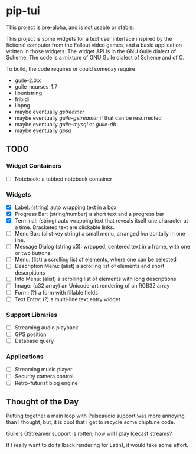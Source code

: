 # pip-tui

This project is pre-alpha, and is not usable or stable.

This project is some widgets for a text user interface inspired by the
fictional computer from the Fallout video games, and a basic
application written in those widgets. The widget API is in the GNU
Guile dialect of Scheme.  The code is a mixture of GNU Guile dialect
of Scheme and of C.

To build, the code requires or could someday require
* guile-2.0.x
* guile-ncurses-1.7
* libunistring
* fribidi
* libpng
* maybe eventually *gstreamer* 
* maybe eventually *guile-gstreamer* if that can be resurrected
* maybe eventually *guile-mysql* or *guile-db*
* maybe eventually *gpsd*

## TODO
### Widget Containers
- [ ] Notebook: a tabbed notebook container

### Widgets
- [x] Label: (string) auto wrapping text in a box
- [x] Progress Bar: (string/number) a short text and a progress bar
- [x] Terminal: (string) auto wrapping text that reveals itself one
      character at a time. Bracketed text are clickable links.
- [ ] Menu Bar: (alist key string) a small menu, arranged horizontally
      in one line.
- [ ] Message Dialog (string x3): wrapped, centered text in a frame,
      with one or two buttons.
- [ ] Menu: (list) a scrolling list of elements, where one can be selected
- [ ] Description Menu: (alist) a scrolling list of elements and short
      descrpitions
- [ ] Info Menu: (alist) a scrolling list of elements with long descriptions
- [ ] Image: (u32 array) an Unicode-art rendering of an RGB32 array
- [ ] Form: (?) a form with fillable fields
- [ ] Text Entry: (?) a multi-line text entry widget

### Support Libraries
- [ ] Streaming audio playback
- [ ] GPS position
- [ ] Database query

### Applications
- [ ] Streaming music player
- [ ] Security camera control
- [ ] Retro-futurist blog engine

## Thought of the Day

Putting together a main loop with Pulseaudio support was more annoying
than I thought, but, it is cool that I get to recycle some chiptune code.

Guile's GStreamer support is rotten; how will I play Icecast streams?

If I really want to do fallback rendering for Latin1, it would take some effort.
